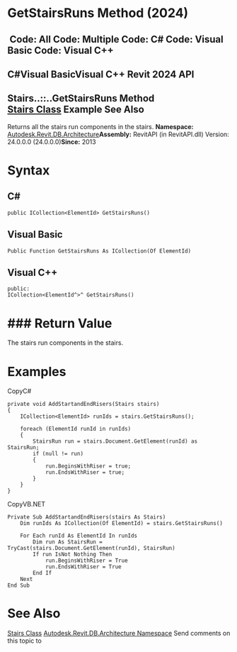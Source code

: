 # GetStairsRuns Method (2024)

﻿
 Code: All Code: Multiple Code: C# Code: Visual Basic Code: Visual C++   
---  
C#Visual BasicVisual C++
Revit 2024 API  
---  
Stairs..::..GetStairsRuns Method   
[Stairs Class](45e2c068-7e52-c84a-cfb8-a53c531d28fa.md "Stairs Class") Example See Also  
---  
Returns all the stairs run components in the stairs. 
**Namespace:** [Autodesk.Revit.DB.Architecture](720f0c58-cb2b-4f13-374a-7348ed0a1cd3.md "Autodesk.Revit.DB.Architecture Namespace")**Assembly:** RevitAPI (in RevitAPI.dll) Version: 24.0.0.0 (24.0.0.0)**Since:** 2013 
# Syntax
C#  
---  
```text
public ICollection<ElementId> GetStairsRuns()
```
  
Visual Basic  
---  
```text
Public Function GetStairsRuns As ICollection(Of ElementId)
```
  
Visual C++  
---  
```text
public:
ICollection<ElementId^>^ GetStairsRuns()
```
  
# ### Return Value
The stairs run components in the stairs. 
# Examples
CopyC#
```text
private void AddStartandEndRisers(Stairs stairs)
{
    ICollection<ElementId> runIds = stairs.GetStairsRuns();

    foreach (ElementId runId in runIds)
    {
        StairsRun run = stairs.Document.GetElement(runId) as StairsRun;
        if (null != run)
        {
            run.BeginsWithRiser = true;
            run.EndsWithRiser = true;
        }
    }
}
```

CopyVB.NET
```text
Private Sub AddStartandEndRisers(stairs As Stairs)
    Dim runIds As ICollection(Of ElementId) = stairs.GetStairsRuns()

    For Each runId As ElementId In runIds
        Dim run As StairsRun = TryCast(stairs.Document.GetElement(runId), StairsRun)
        If run IsNot Nothing Then
            run.BeginsWithRiser = True
            run.EndsWithRiser = True
        End If
    Next
End Sub
```

# See Also
[Stairs Class](45e2c068-7e52-c84a-cfb8-a53c531d28fa.md "Stairs Class")
[Autodesk.Revit.DB.Architecture Namespace](720f0c58-cb2b-4f13-374a-7348ed0a1cd3.md "Autodesk.Revit.DB.Architecture Namespace")
Send comments on this topic to 